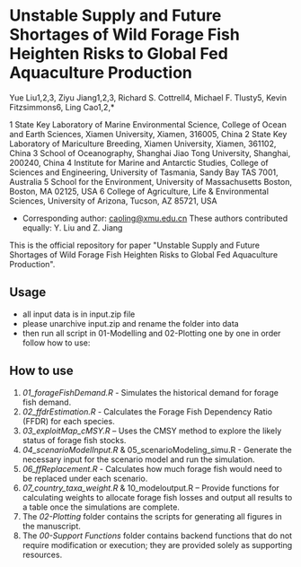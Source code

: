 # Unstable Supply and Future Shortages of Wild Forage Fish Heighten Risks to Global Fed Aquaculture Production

Yue Liu1,2,3, Ziyu Jiang1,2,3, Richard S. Cottrell4, Michael F. Tlusty5, 
Kevin Fitzsimmons6, Ling Cao1,2,* 

1 State Key Laboratory of Marine Environmental Science, College of Ocean and Earth Sciences, Xiamen University, Xiamen, 316005, China 
2 State Key Laboratory of Mariculture Breeding, Xiamen University, Xiamen, 361102, China
3 School of Oceanography, Shanghai Jiao Tong University, Shanghai, 200240, China
4 Institute for Marine and Antarctic Studies, College of Sciences and Engineering, University of Tasmania, Sandy Bay TAS 7001, Australia
5 School for the Environment, University of Massachusetts Boston, Boston, MA 02125, USA 
6 College of Agriculture, Life & Environmental Sciences, University of Arizona, Tucson, AZ 85721, USA
* Corresponding author: caoling@xmu.edu.cn 
These authors contributed equally: Y. Liu and Z. Jiang

This is the official repository for paper "Unstable Supply and Future Shortages of Wild Forage Fish Heighten Risks to Global Fed Aquaculture Production".

## Usage

* all input data is in input.zip file
* please unarchive input.zip and rename the folder into data
* then run all script in 01-Modelling and 02-Plotting one by one in order follow how to use:

## How to use

1. *01_forageFishDemand.R* - Simulates the historical demand for forage fish demand.
2. *02_ffdrEstimation.R* - Calculates the Forage Fish Dependency Ratio (FFDR) for each species.
3. *03_exploitMap_cMSY.R* – Uses the CMSY method to explore the likely status of forage fish stocks.
4. *04_scenarioModelInput.R* & 05_scenarioModeling_simu.R - Generate the necessary input for the scenario model and run the simulation.
5. *06_ffReplacement.R* - Calculates how much forage fish would need to be replaced under each scenario.
6. *07_country_taxa_weight.R* & 10_modeloutput.R – Provide functions for calculating weights to allocate forage fish losses and output all results to a table once the simulations are complete.
7. The *02-Plotting* folder contains the scripts for generating all figures in the manuscript.
8. The *00-Support Functions* folder contains backend functions that do not require modification or execution; they are provided solely as supporting resources.

